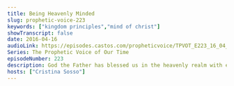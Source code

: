 ```yaml
---
title: Being Heavenly Minded
slug: prophetic-voice-223
keywords: ["kingdom principles","mind of christ"]
showTranscript: false
date: 2016-04-16
audioLink: https://episodes.castos.com/propheticvoice/TPVOT_E223_16_04_16-17_Being_Heavenly_Minded.mp3
Series: The Prophetic Voice of Our Time
episodeNumber: 223
description: God the Father has blessed us in the heavenly realm with every spiritual blessing in Christ Jesus. We take on His heavenly way of thinking, fixing our thoughts on Jesus by the power and leading of the Holy Spirit.
hosts: ["Cristina Sosso"]
---
```


